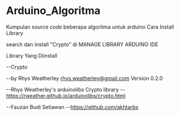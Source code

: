 # Arduino_Algoritma
Kumpulan source code beberapa algoritma untuk arduino
Cara Install Library 

search dan install "Crypto" di MANAGE LIBRARY ARDUINO IDE 

Library Yang Diinstall

--Crypto

--by Rhys Weatherley rhys.weatherley@gmail.com Version 0.2.0

--Rhys Weatherley's arduinolibs Crypto library
--https://rweather.github.io/arduinolibs/crypto.html

--Fauzan Budi Setiawan
--https://github.com/akhtarbs
